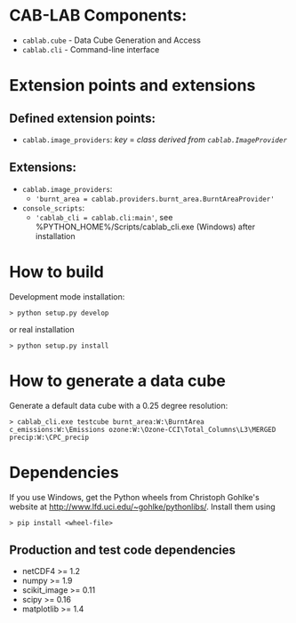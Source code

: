 
# CAB-LAB Components:

* `cablab.cube` - Data Cube Generation and Access
* `cablab.cli` - Command-line interface

# Extension points and extensions

## Defined extension points:

* `cablab.image_providers`: *key* = *class derived from `cablab.ImageProvider`*    

## Extensions:

* `cablab.image_providers`: 
  * `'burnt_area = cablab.providers.burnt_area.BurntAreaProvider'`    
* `console_scripts`: 
  * `'cablab_cli = cablab.cli:main'`, see %PYTHON_HOME%/Scripts/cablab_cli.exe (Windows) after installation
    

# How to build

Development mode installation:

    > python setup.py develop
    
or real installation
    
    > python setup.py install
    
    
# How to generate a data cube

Generate a default data cube with a 0.25 degree resolution:

    > cablab_cli.exe testcube burnt_area:W:\BurntArea c_emissions:W:\Emissions ozone:W:\Ozone-CCI\Total_Columns\L3\MERGED precip:W:\CPC_precip

# Dependencies

If you use Windows, get the Python wheels from Christoph Gohlke's website at http://www.lfd.uci.edu/~gohlke/pythonlibs/.
Install them using

    > pip install <wheel-file>

## Production and test code dependencies

* netCDF4  >= 1.2
* numpy >= 1.9
* scikit_image >= 0.11
* scipy >= 0.16
* matplotlib >= 1.4



